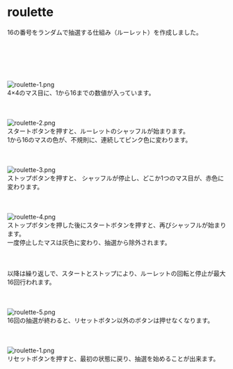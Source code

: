 # roulette
16の番号をランダムで抽選する仕組み（ルーレット）を作成しました。<br>
<br>
<br>
<br>
<br>
<br>
<br>
![roulette-1.png](https://github.com/hamada-git/roulette/blob/master/roulette-1.png)<br>
4×4のマス目に、1から16までの数値が入っています。<br>
<br>
<br>
<br>
![roulette-2.png](https://github.com/hamada-git/roulette/blob/master/roulette-2.png)<br>
スタートボタンを押すと、ルーレットのシャッフルが始まります。<br>
1から16のマスの色が、不規則に、連続してピンク色に変わります。<br>
<br>
<br>
<br>
![roulette-3.png](https://github.com/hamada-git/roulette/blob/master/roulette-3.png)<br>
ストップボタンを押すと、 シャッフルが停止し、どこか1つのマス目が、赤色に変わります。<br>
<br>
<br>
<br>
![roulette-4.png](https://github.com/hamada-git/roulette/blob/master/roulette-4.png)<br>
ストップボタンを押した後にスタートボタンを押すと、再びシャッフルが始まります。<br>
一度停止したマスは灰色に変わり、抽選から除外されます。<br>
<br>
<br>
<br>
以降は繰り返しで、スタートとストップにより、ルーレットの回転と停止が最大16回行われます。<br>
<br>
<br>
<br>
![roulette-5.png](https://github.com/hamada-git/roulette/blob/master/roulette-5.png)<br>
16回の抽選が終わると、リセットボタン以外のボタンは押せなくなります。<br>
<br>
<br>
<br>
![roulette-1.png](https://github.com/hamada-git/roulette/blob/master/roulette-1.png)<br>
リセットボタンを押すと、最初の状態に戻り、抽選を始めることが出来ます。<br>
